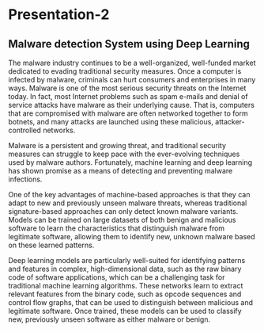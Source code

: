 # Presentation-2
## Malware detection System using Deep Learning 



The malware industry continues to be a well-organized, well-funded market dedicated to evading traditional security measures. Once a computer is infected by malware, criminals can hurt consumers and enterprises in many ways. Malware is one of the most serious security threats on the Internet today. In fact, most Internet problems such as spam e-mails and denial of service attacks have malware as their underlying cause. That is, computers that are compromised with malware are often networked together to form botnets, and many attacks are launched using these malicious, attacker-controlled networks. 

Malware is a persistent and growing threat, and traditional security measures can struggle to keep pace with the ever-evolving techniques used by malware authors. Fortunately, machine learning and deep learning has shown promise as a means of detecting and preventing malware infections.

One of the key advantages of machine-based approaches is that they can adapt to new and previously unseen malware threats, whereas traditional signature-based approaches can only detect known malware variants. Models can be trained on large datasets of both benign and malicious software to learn the characteristics that distinguish malware from legitimate software, allowing them to identify new, unknown malware based on these learned patterns.

Deep learning models are particularly well-suited for identifying patterns and features in complex, high-dimensional data, such as the raw binary code of software applications, which can be a challenging task for traditional machine learning algorithms. These networks learn to extract relevant features from the binary code, such as opcode sequences and control flow graphs, that can be used to distinguish between malicious and legitimate software. Once trained, these models can be used to classify new, previously unseen software as either malware or benign.
